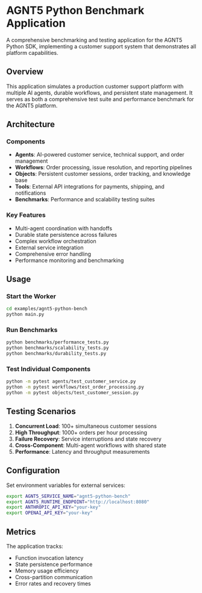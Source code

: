 # AGNT5 Python Benchmark Application

A comprehensive benchmarking and testing application for the AGNT5 Python SDK, implementing a customer support system that demonstrates all platform capabilities.

## Overview

This application simulates a production customer support platform with multiple AI agents, durable workflows, and persistent state management. It serves as both a comprehensive test suite and performance benchmark for the AGNT5 platform.

## Architecture

### Components

- **Agents**: AI-powered customer service, technical support, and order management
- **Workflows**: Order processing, issue resolution, and reporting pipelines  
- **Objects**: Persistent customer sessions, order tracking, and knowledge base
- **Tools**: External API integrations for payments, shipping, and notifications
- **Benchmarks**: Performance and scalability testing suites

### Key Features

- Multi-agent coordination with handoffs
- Durable state persistence across failures
- Complex workflow orchestration
- External service integration
- Comprehensive error handling
- Performance monitoring and benchmarking

## Usage

### Start the Worker

```bash
cd examples/agnt5-python-bench
python main.py
```

### Run Benchmarks

```bash
python benchmarks/performance_tests.py
python benchmarks/scalability_tests.py
python benchmarks/durability_tests.py
```

### Test Individual Components

```bash
python -m pytest agents/test_customer_service.py
python -m pytest workflows/test_order_processing.py
python -m pytest objects/test_customer_session.py
```

## Testing Scenarios

1. **Concurrent Load**: 100+ simultaneous customer sessions
2. **High Throughput**: 1000+ orders per hour processing
3. **Failure Recovery**: Service interruptions and state recovery
4. **Cross-Component**: Multi-agent workflows with shared state
5. **Performance**: Latency and throughput measurements

## Configuration

Set environment variables for external services:

```bash
export AGNT5_SERVICE_NAME="agnt5-python-bench"
export AGNT5_RUNTIME_ENDPOINT="http://localhost:8080"
export ANTHROPIC_API_KEY="your-key"
export OPENAI_API_KEY="your-key"
```

## Metrics

The application tracks:
- Function invocation latency
- State persistence performance
- Memory usage efficiency
- Cross-partition communication
- Error rates and recovery times